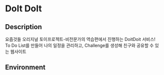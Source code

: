 # DoIt DoIt

## Description

요즘것들 오리지널 토이프로젝트-비전문가의 역습편에서 진행하는 DoitDoit 서비스!
To Do List를 만들어 나의 일정을 관리하고, Challenge를 생성해 친구와 공유할 수 있는 웹사이트

## Environment
